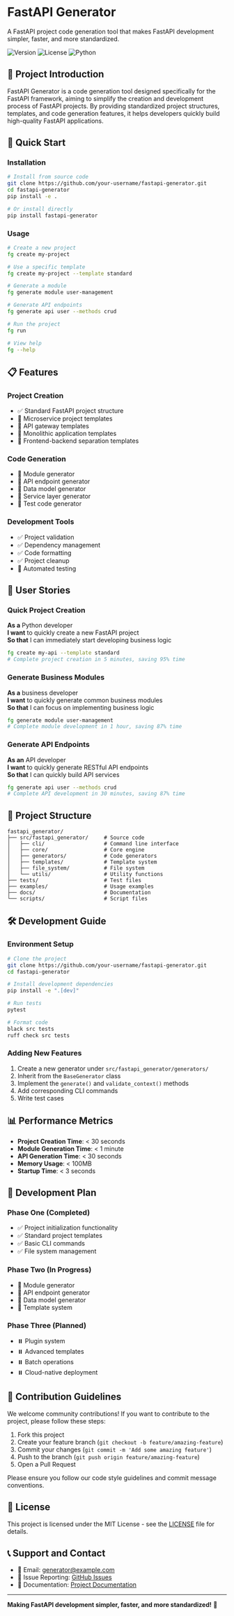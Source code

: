 # FastAPI Generator

A FastAPI project code generation tool that makes FastAPI development simpler, faster, and more standardized.

![Version](https://img.shields.io/badge/version-0.1.0-blue)
![License](https://img.shields.io/badge/license-MIT-green)
![Python](https://img.shields.io/badge/Python-3.8%2B-yellow)

## 📖 Project Introduction

FastAPI Generator is a code generation tool designed specifically for the FastAPI framework, aiming to simplify the creation and development process of FastAPI projects. By providing standardized project structures, templates, and code generation features, it helps developers quickly build high-quality FastAPI applications.

## 🚀 Quick Start

### Installation

```bash
# Install from source code
git clone https://github.com/your-username/fastapi-generator.git
cd fastapi-generator
pip install -e .

# Or install directly
pip install fastapi-generator
```

### Usage

```bash
# Create a new project
fg create my-project

# Use a specific template
fg create my-project --template standard

# Generate a module
fg generate module user-management

# Generate API endpoints
fg generate api user --methods crud

# Run the project
fg run

# View help
fg --help
```

## 📋 Features

### Project Creation
- ✅ Standard FastAPI project structure
- 🔄 Microservice project templates
- 🔄 API gateway templates
- 🔄 Monolithic application templates
- 🔄 Frontend-backend separation templates

### Code Generation
- 🔄 Module generator
- 🔄 API endpoint generator
- 🔄 Data model generator
- 🔄 Service layer generator
- 🔄 Test code generator

### Development Tools
- ✅ Project validation
- ✅ Dependency management
- ✅ Code formatting
- ✅ Project cleanup
- 🔄 Automated testing

## 🎯 User Stories

### Quick Project Creation
**As a** Python developer  
**I want** to quickly create a new FastAPI project  
**So that** I can immediately start developing business logic

```bash
fg create my-api --template standard
# Complete project creation in 5 minutes, saving 95% time
```

### Generate Business Modules
**As a** business developer  
**I want** to quickly generate common business modules  
**So that** I can focus on implementing business logic

```bash
fg generate module user-management
# Complete module development in 1 hour, saving 87% time
```

### Generate API Endpoints
**As an** API developer  
**I want** to quickly generate RESTful API endpoints  
**So that** I can quickly build API services

```bash
fg generate api user --methods crud
# Complete API development in 30 minutes, saving 87% time
```

## 📁 Project Structure

```
fastapi_generator/
├── src/fastapi_generator/     # Source code
│   ├── cli/                   # Command line interface
│   ├── core/                  # Core engine
│   ├── generators/            # Code generators
│   ├── templates/             # Template system
│   ├── file_system/           # File system
│   └── utils/                 # Utility functions
├── tests/                     # Test files
├── examples/                  # Usage examples
├── docs/                      # Documentation
└── scripts/                   # Script files
```

## 🛠️ Development Guide

### Environment Setup

```bash
# Clone the project
git clone https://github.com/your-username/fastapi-generator.git
cd fastapi-generator

# Install development dependencies
pip install -e ".[dev]"

# Run tests
pytest

# Format code
black src tests
ruff check src tests
```

### Adding New Features

1. Create a new generator under `src/fastapi_generator/generators/`
2. Inherit from the `BaseGenerator` class
3. Implement the `generate()` and `validate_context()` methods
4. Add corresponding CLI commands
5. Write test cases

## 📊 Performance Metrics

- **Project Creation Time**: < 30 seconds
- **Module Generation Time**: < 1 minute
- **API Generation Time**: < 30 seconds
- **Memory Usage**: < 100MB
- **Startup Time**: < 3 seconds

## 🎯 Development Plan

### Phase One (Completed)
- ✅ Project initialization functionality
- ✅ Standard project templates
- ✅ Basic CLI commands
- ✅ File system management

### Phase Two (In Progress)
- 🔄 Module generator
- 🔄 API endpoint generator
- 🔄 Data model generator
- 🔄 Template system

### Phase Three (Planned)
- ⏸️ Plugin system
- ⏸️ Advanced templates
- ⏸️ Batch operations
- ⏸️ Cloud-native deployment

## 🤝 Contribution Guidelines

We welcome community contributions! If you want to contribute to the project, please follow these steps:

1. Fork this project
2. Create your feature branch (`git checkout -b feature/amazing-feature`)
3. Commit your changes (`git commit -m 'Add some amazing feature'`)
4. Push to the branch (`git push origin feature/amazing-feature`)
5. Open a Pull Request

Please ensure you follow our code style guidelines and commit message conventions.

## 📄 License

This project is licensed under the MIT License - see the [LICENSE](LICENSE) file for details.

## 📞 Support and Contact

- 📧 Email: generator@example.com
- 🐛 Issue Reporting: [GitHub Issues](https://github.com/your-username/fastapi-generator/issues)
- 📖 Documentation: [Project Documentation](docs/)

---

**Making FastAPI development simpler, faster, and more standardized!** 🚀 